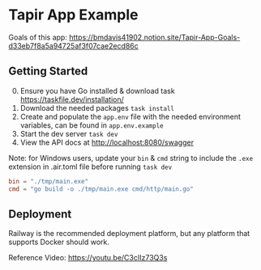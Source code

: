 # Tapir App Example

Goals of this app: <https://bmdavis41902.notion.site/Tapir-App-Goals-d33eb7f8a5a94725af3f07cae2ecd86c>

## Getting Started

0. Ensure you have Go installed & download task <https://taskfile.dev/installation/>
1. Download the needed packages ```task install```
2. Create and populate the ```app.env``` file with the needed environment variables, can be found in ```app.env.example```
3. Start the dev server ```task dev```
4. View the API docs at <http://localhost:8080/swagger>

 Note: for Windows users, update your `bin` & `cmd` string to include the `.exe` extension in .air.toml file before running `task dev`

```toml
bin = "./tmp/main.exe"
cmd = "go build -o ./tmp/main.exe cmd/http/main.go"
```

## Deployment

Railway is the recommended deployment platform, but any platform that supports Docker should work.

Reference Video: <https://youtu.be/C3cIIz73Q3s>
